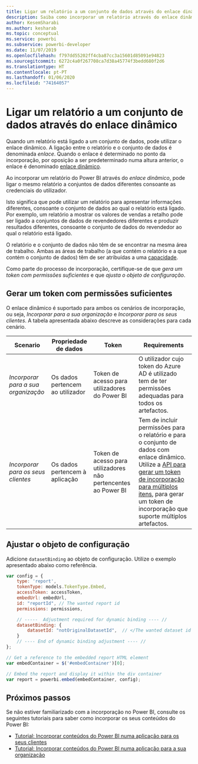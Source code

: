 ```yaml
---
title: Ligar um relatório a um conjunto de dados através do enlace dinâmico
description: Saiba como incorporar um relatório através do enlace dinâmico.
author: KesemSharabi
ms.author: kesharab
ms.topic: conceptual
ms.service: powerbi
ms.subservice: powerbi-developer
ms.date: 11/07/2019
ms.openlocfilehash: f797dd55202ff4cba87cc3a15601d85091e94823
ms.sourcegitcommit: 6272c4a0f267708ca7d38a45774f3bedd680f2d6
ms.translationtype: HT
ms.contentlocale: pt-PT
ms.lasthandoff: 01/06/2020
ms.locfileid: "74164057"
---
```

# <a name="connect-a-report-to-a-dataset-using-dynamic-binding"></a>Ligar um relatório a um conjunto de dados através do enlace dinâmico 

Quando um relatório está ligado a um conjunto de dados, pode utilizar o enlace dinâmico. A ligação entre o relatório e o conjunto de dados é denominada *enlace*. Quando o enlace é determinado no ponto da incorporação, por oposição a ser predeterminado numa altura anterior, o enlace é denominado [enlace dinâmico](https://nam06.safelinks.protection.outlook.com/?url=https%3A%2F%2Fen.wikipedia.org%2Fwiki%2FLate_binding&data=02%7C01%7CKesem.Sharabi%40microsoft.com%7C5d5b0d2d62cf4818f0c108d7635b151e%7C72f988bf86f141af91ab2d7cd011db47%7C1%7C0%7C637087115150775585&sdata=AbEtdJvgy4ivi4v4ziuui%2Bw2ibTQQXBQNYRKbXn5scA%3D&reserved=0).
 
Ao incorporar um relatório do Power BI através do *enlace dinâmico*, pode ligar o mesmo relatório a conjuntos de dados diferentes consoante as credenciais do utilizador.
 
Isto significa que pode utilizar um relatório para apresentar informações diferentes, consoante o conjunto de dados ao qual o relatório está ligado. Por exemplo, um relatório a mostrar os valores de vendas a retalho pode ser ligado a conjuntos de dados de revendedores diferentes e produzir resultados diferentes, consoante o conjunto de dados do revendedor ao qual o relatório está ligado.
 
O relatório e o conjunto de dados não têm de se encontrar na mesma área de trabalho. Ambas as áreas de trabalho (a que contém o relatório e a que contém o conjunto de dados) têm de ser atribuídas a uma [capacidade](azure-pbie-create-capacity.md).

Como parte do processo de incorporação, certifique-se de que *gera um token com permissões suficientes* e que *ajusta o objeto de configuração*.


## <a name="generating-a-token-with-sufficient-permissions"></a>Gerar um token com permissões suficientes

O enlace dinâmico é suportado para ambos os cenários de incorporação, ou seja, *Incorporar para a sua organização* e *Incorporar para os seus clientes*. A tabela apresentada abaixo descreve as considerações para cada cenário.


|Scenario  |Propriedade de dados  |Token  |Requirements  |
|---------|---------|---------|---------|
|*Incorporar para a sua organização*    |Os dados pertencem ao utilizador         |Token de acesso para utilizadores do Power BI         |O utilizador cujo token do Azure AD é utilizado tem de ter permissões adequadas para todos os artefactos.         |
|*Incorporar para os seus clientes*     |Os dados pertencem à aplicação         |Token de acesso para utilizadores não pertencentes ao Power BI         |Tem de incluir permissões para o relatório e para o conjunto de dados com enlace dinâmico. Utilize a [API para gerar um token de incorporação para múltiplos itens](embed-sample-for-customers.md#multiEmbedToken), para gerar um token de incorporação que suporte múltiplos artefactos.         |

## <a name="adjusting-the-config-object"></a>Ajustar o objeto de configuração
Adicione `datasetBinding` ao objeto de configuração. Utilize o exemplo apresentado abaixo como referência.

```javascript
var config = {
    type: 'report',
    tokenType: models.TokenType.Embed,
    accessToken: accessToken,
    embedUrl: embedUrl,
    id: "reportId", // The wanted report id
    permissions: permissions,

    // -----  Adjustment required for dynamic binding ---- //
    datasetBinding: {
        datasetId: "notOriginalDatasetId",  // </The wanted dataset id
    }
    // ---- End of dynamic binding adjustment ---- //
};

// Get a reference to the embedded report HTML element
var embedContainer = $('#embedContainer')[0];

// Embed the report and display it within the div container
var report = powerbi.embed(embedContainer, config);
```

## <a name="next-steps"></a>Próximos passos

Se não estiver familiarizado com a incorporação no Power BI, consulte os seguintes tutoriais para saber como incorporar os seus conteúdos do Power BI:
* [Tutorial: Incorporar conteúdos do Power BI numa aplicação para os seus clientes](embed-sample-for-customers.md)
* [Tutorial: Incorporar conteúdos do Power BI numa aplicação para a sua organização](embed-sample-for-your-organization.md)